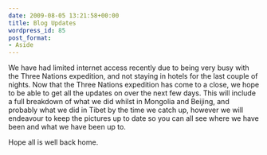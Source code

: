 ```yaml
---
date: 2009-08-05 13:21:58+00:00
title: Blog Updates
wordpress_id: 85
post_format:
- Aside
---
```


We have had limited internet access recently due to being very busy with the Three Nations expedition, and not staying in hotels for the last couple of nights. Now that the Three Nations expedition has come to a close, we hope to be able to get all the updates on over the next few days. This will include a full breakdown of what we did whilst in Mongolia and Beijing, and probably what we did in Tibet by the time we catch up, however we will endeavour to keep the pictures up to date so you can all see where we have been and what we have been up to.

Hope all is well back home.
